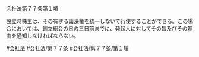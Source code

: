 会社法第７７条第１項

設立時株主は、その有する議決権を統一しないで行使することができる。この場合においては、創立総会の日の三日前までに、発起人に対してその旨及びその理由を通知しなければならない。

#会社法
#会社法/第７７条
#会社法/第７７条/第１項
